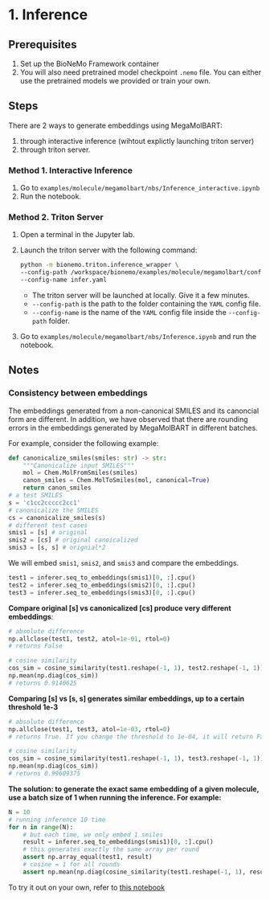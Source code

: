 # 1. Inference

## Prerequisites

1. Set up the BioNeMo Framework container
2. You will also need pretrained model checkpoint `.nemo` file. You can either use the pretrained models we provided or train your own.

## Steps

There are 2 ways to generate embeddings using MegaMolBART:

1. through interactive inference (wihtout explictly launching triton server)
2. through triton server.

### Method 1. Interactive Inference

1. Go to `examples/molecule/megamolbart/nbs/Inference_interactive.ipynb`
2. Run the notebook.

### Method 2. Triton Server

1. Open a terminal in the Jupyter lab.
2.  Launch the triton server with the following command:

    ```bash
    python -m bionemo.triton.inference_wrapper \
    --config-path /workspace/bionemo/examples/molecule/megamolbart/conf \
    --config-name infer.yaml
    ```

    * The triton server will be launched at locally. Give it a few minutes.
    * `--config-path` is the path to the folder containing the `YAML` config file.
    * `--config-name` is the name of the `YAML` config file inside the `--config-path` folder.
3. Go to `examples/molecule/megamolbart/nbs/Inference.ipynb` and run the notebook.

## Notes

### Consistency between embeddings

The embeddings generated from a non-canonical SMILES and its canoncial form are different. In addition, we have observed that there are rounding errors in the embeddings generated by MegaMolBART in different batches.

For example, consider the following example:

```python
def canonicalize_smiles(smiles: str) -> str:
    """Canonicalize input SMILES"""
    mol = Chem.MolFromSmiles(smiles)
    canon_smiles = Chem.MolToSmiles(mol, canonical=True)
    return canon_smiles
# a test SMILES
s = 'c1cc2ccccc2cc1'
# canonicalize the SMILES
cs = canonicalize_smiles(s)
# different test cases
smis1 = [s] # original
smis2 = [cs] # original canoicalized
smis3 = [s, s] # orignial*2
```

We will embed `smis1`, `smis2`, and `smis3` and compare the embeddings.

```python
test1 = inferer.seq_to_embeddings(smis1)[0, :].cpu()
test2 = inferer.seq_to_embeddings(smis2)[0, :].cpu()
test3 = inferer.seq_to_embeddings(smis3)[0, :].cpu()
```

**Compare original \[s] vs canonicalized \[cs] produce very different embeddings**:

```python
# absolute difference
np.allclose(test1, test2, atol=1e-01, rtol=0)
# returns False

# cosine similarity
cos_sim = cosine_similarity(test1.reshape(-1, 1), test2.reshape(-1, 1))
np.mean(np.diag(cos_sim))
# returns 0.9140625
```

**Comparing \[s] vs \[s, s] generates similar embeddings, up to a certain threshold 1e-3**

```python
# absolute difference
np.allclose(test1, test3, atol=1e-03, rtol=0)
# returns True. If you change the threshold to 1e-04, it will return False.

# cosine similarity
cos_sim = cosine_similarity(test1.reshape(-1, 1), test3.reshape(-1, 1))
np.mean(np.diag(cos_sim))
# returns 0.99609375
```

**The solution: to generate the exact same embedding of a given molecule, use a batch size of 1 when running the inference. For example:**

```python
N = 10
# running inference 10 time
for n in range(N): 
	# but each time, we only embed 1 smiles
    result = inferer.seq_to_embeddings(smis1)[0, :].cpu()
    # this generates exactly the same array per round
    assert np.array_equal(test1, result)
    # cosine = 1 for all rounds
    assert np.mean(np.diag(cosine_similarity(test1.reshape(-1, 1), result.reshape(-1, 1)))) == 1
```

To try it out on your own, refer to [this notebook](/examples/notebooks/MegaMolBART/mmb_embedding_consistency.ipynb)
